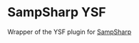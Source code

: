 # SampSharp YSF

Wrapper of the YSF plugin for [SampSharp]

[SampSharp]:https://github.com/ikkentim/SampSharp/
